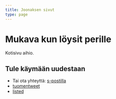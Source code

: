 ```yaml
---
title: Joonaksen sivut
type: page
---
```


# Mukava kun löysit perille

Kotisivu aihio.

## Tule käymään uudestaan

- Tai ota yhteyttä: [s-postilla](mailto:me@joonastuomi.fi)
- [tuomentweet](https://twitter.com/tuomentweet)
- [listed](http://listed.to/@jwnz)
